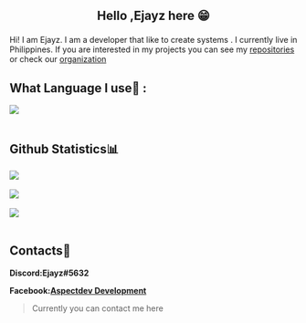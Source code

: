 
##  <p align="center">Hello ,Ejayz here 😁</p>

Hi! I am Ejayz. I am a developer that like to create systems . I currently live in Philippines. If you are interested in my projects you can see my [repositories](https://github.com/aspectdev-ph?tab=repositories) or check our [organization](https://github.com/Sledge-Development)


## What Language I use🤩  :

 <img align="center" src="https://github-readme-stats.vercel.app/api/top-langs/?username=aspectdev-ph&theme=dracula&hide_border=true" />      
            <br/><br/>  
         

## Github Statistics📊
   <img align="center" src="http://github-readme-streak-stats.herokuapp.com?user=aspectdev-ph&theme=dracula&hide_border=true" />   
            <br/><br/>
            <img align="center" src="https://github-readme-stats.vercel.app/api?username=aspectdev-ph&theme=dracula&show_icons=true&hide_border=true" />
            <br/><br/>
            <img align="center" src="https://github-readme-stats-taupe-two.vercel.app/api/wakatime?username=aspectdevph&hide_title=true&hide_border=true&langs_count=5&layout=compact&v=2.png"/>
            <br/><br/>

## Contacts📱
**Discord:Ejayz#5632**

**Facebook:[Aspectdev Development](https://www.facebook.com/AspectDev.cf)**

> Currently you can contact me here
